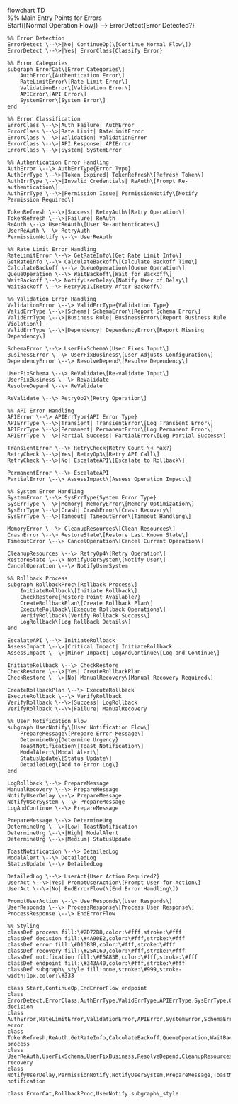 flowchart TD  
    %% Main Entry Points for Errors  
    Start(\[Normal Operation Flow\]) \--\> ErrorDetect{Error Detected?}  
      
    %% Error Detection  
    ErrorDetect \--\>|No| ContinueOp(\[Continue Normal Flow\])  
    ErrorDetect \--\>|Yes| ErrorClass{Classify Error}  
      
    %% Error Categories  
    subgraph ErrorCat\[Error Categories\]  
        AuthError\[Authentication Error\]  
        RateLimitError\[Rate Limit Error\]  
        ValidationError\[Validation Error\]  
        APIError\[API Error\]  
        SystemError\[System Error\]  
    end  
      
    %% Error Classification  
    ErrorClass \--\>|Auth Failure| AuthError  
    ErrorClass \--\>|Rate Limit| RateLimitError  
    ErrorClass \--\>|Validation| ValidationError  
    ErrorClass \--\>|API Response| APIError  
    ErrorClass \--\>|System| SystemError  
      
    %% Authentication Error Handling  
    AuthError \--\> AuthErrType{Error Type}  
    AuthErrType \--\>|Token Expired| TokenRefresh\[Refresh Token\]  
    AuthErrType \--\>|Invalid Credentials| ReAuth\[Prompt Re-authentication\]  
    AuthErrType \--\>|Permission Issue| PermissionNotify\[Notify Permission Required\]  
      
    TokenRefresh \--\>|Success| RetryAuth\[Retry Operation\]  
    TokenRefresh \--\>|Failure| ReAuth  
    ReAuth \--\> UserReAuth\[User Re-authenticates\]  
    UserReAuth \--\> RetryAuth  
    PermissionNotify \--\> UserReAuth  
      
    %% Rate Limit Error Handling  
    RateLimitError \--\> GetRateInfo\[Get Rate Limit Info\]  
    GetRateInfo \--\> CalculateBackoff\[Calculate Backoff Time\]  
    CalculateBackoff \--\> QueueOperation\[Queue Operation\]  
    QueueOperation \--\> WaitBackoff\[Wait for Backoff\]  
    WaitBackoff \--\> NotifyUserDelay\[Notify User of Delay\]  
    WaitBackoff \--\> RetryOp1\[Retry After Backoff\]  
      
    %% Validation Error Handling  
    ValidationError \--\> ValidErrType{Validation Type}  
    ValidErrType \--\>|Schema| SchemaError\[Report Schema Error\]  
    ValidErrType \--\>|Business Rule| BusinessError\[Report Business Rule Violation\]  
    ValidErrType \--\>|Dependency| DependencyError\[Report Missing Dependency\]  
      
    SchemaError \--\> UserFixSchema\[User Fixes Input\]  
    BusinessError \--\> UserFixBusiness\[User Adjusts Configuration\]  
    DependencyError \--\> ResolveDepend\[Resolve Dependency\]  
      
    UserFixSchema \--\> ReValidate\[Re-validate Input\]  
    UserFixBusiness \--\> ReValidate  
    ResolveDepend \--\> ReValidate  
      
    ReValidate \--\> RetryOp2\[Retry Operation\]  
      
    %% API Error Handling  
    APIError \--\> APIErrType{API Error Type}  
    APIErrType \--\>|Transient| TransientError\[Log Transient Error\]  
    APIErrType \--\>|Permanent| PermanentError\[Log Permanent Error\]  
    APIErrType \--\>|Partial Success| PartialError\[Log Partial Success\]  
      
    TransientError \--\> RetryCheck{Retry Count \< Max?}  
    RetryCheck \--\>|Yes| RetryOp3\[Retry API Call\]  
    RetryCheck \--\>|No| EscalateAPI\[Escalate to Rollback\]  
      
    PermanentError \--\> EscalateAPI  
    PartialError \--\> AssessImpact\[Assess Operation Impact\]  
      
    %% System Error Handling  
    SystemError \--\> SysErrType{System Error Type}  
    SysErrType \--\>|Memory| MemoryError\[Memory Optimization\]  
    SysErrType \--\>|Crash| CrashError\[Crash Recovery\]  
    SysErrType \--\>|Timeout| TimeoutError\[Timeout Handling\]  
      
    MemoryError \--\> CleanupResources\[Clean Resources\]  
    CrashError \--\> RestoreState\[Restore Last Known State\]  
    TimeoutError \--\> CancelOperation\[Cancel Current Operation\]  
      
    CleanupResources \--\> RetryOp4\[Retry Operation\]  
    RestoreState \--\> NotifyUserSystem\[Notify User\]  
    CancelOperation \--\> NotifyUserSystem  
      
    %% Rollback Process  
    subgraph RollbackProc\[Rollback Process\]  
        InitiateRollback\[Initiate Rollback\]  
        CheckRestore{Restore Point Available?}  
        CreateRollbackPlan\[Create Rollback Plan\]  
        ExecuteRollback\[Execute Rollback Operations\]  
        VerifyRollback\[Verify Rollback Success\]  
        LogRollback\[Log Rollback Details\]  
    end  
      
    EscalateAPI \--\> InitiateRollback  
    AssessImpact \--\>|Critical Impact| InitiateRollback  
    AssessImpact \--\>|Minor Impact| LogAndContinue\[Log and Continue\]  
      
    InitiateRollback \--\> CheckRestore  
    CheckRestore \--\>|Yes| CreateRollbackPlan  
    CheckRestore \--\>|No| ManualRecovery\[Manual Recovery Required\]  
      
    CreateRollbackPlan \--\> ExecuteRollback  
    ExecuteRollback \--\> VerifyRollback  
    VerifyRollback \--\>|Success| LogRollback  
    VerifyRollback \--\>|Failure| ManualRecovery  
      
    %% User Notification Flow  
    subgraph UserNotify\[User Notification Flow\]  
        PrepareMessage\[Prepare Error Message\]  
        DetermineUrg{Determine Urgency}  
        ToastNotification\[Toast Notification\]  
        ModalAlert\[Modal Alert\]  
        StatusUpdate\[Status Update\]  
        DetailedLog\[Add to Error Log\]  
    end  
      
    LogRollback \--\> PrepareMessage  
    ManualRecovery \--\> PrepareMessage  
    NotifyUserDelay \--\> PrepareMessage  
    NotifyUserSystem \--\> PrepareMessage  
    LogAndContinue \--\> PrepareMessage  
      
    PrepareMessage \--\> DetermineUrg  
    DetermineUrg \--\>|Low| ToastNotification  
    DetermineUrg \--\>|High| ModalAlert  
    DetermineUrg \--\>|Medium| StatusUpdate  
      
    ToastNotification \--\> DetailedLog  
    ModalAlert \--\> DetailedLog  
    StatusUpdate \--\> DetailedLog  
      
    DetailedLog \--\> UserAct{User Action Required?}  
    UserAct \--\>|Yes| PromptUserAction\[Prompt User for Action\]  
    UserAct \--\>|No| EndErrorFlow(\[End Error Handling\])  
      
    PromptUserAction \--\> UserResponds\[User Responds\]  
    UserResponds \--\> ProcessResponse\[Process User Response\]  
    ProcessResponse \--\> EndErrorFlow  
      
    %% Styling  
    classDef process fill:\#2D72B8,color:\#fff,stroke:\#fff  
    classDef decision fill:\#4A90E2,color:\#fff,stroke:\#fff  
    classDef error fill:\#D13B3B,color:\#fff,stroke:\#fff  
    classDef recovery fill:\#25A169,color:\#fff,stroke:\#fff  
    classDef notification fill:\#E5A83B,color:\#fff,stroke:\#fff  
    classDef endpoint fill:\#343A40,color:\#fff,stroke:\#fff  
    classDef subgraph\_style fill:none,stroke:\#999,stroke-width:1px,color:\#333  
      
    class Start,ContinueOp,EndErrorFlow endpoint  
    class ErrorDetect,ErrorClass,AuthErrType,ValidErrType,APIErrType,SysErrType,CheckRestore,DetermineUrg,RetryCheck,UserAct decision  
    class AuthError,RateLimitError,ValidationError,APIError,SystemError,SchemaError,BusinessError,DependencyError,TransientError,PermanentError,PartialError,MemoryError,CrashError,TimeoutError error  
    class TokenRefresh,ReAuth,GetRateInfo,CalculateBackoff,QueueOperation,WaitBackoff,ReValidate,RetryAuth,RetryOp1,RetryOp2,RetryOp3,RetryOp4,InitiateRollback,CreateRollbackPlan,ExecuteRollback,VerifyRollback process  
    class UserReAuth,UserFixSchema,UserFixBusiness,ResolveDepend,CleanupResources,RestoreState,CancelOperation,LogRollback,ManualRecovery recovery  
    class NotifyUserDelay,PermissionNotify,NotifyUserSystem,PrepareMessage,ToastNotification,ModalAlert,StatusUpdate,DetailedLog,PromptUserAction notification  
      
    class ErrorCat,RollbackProc,UserNotify subgraph\_style